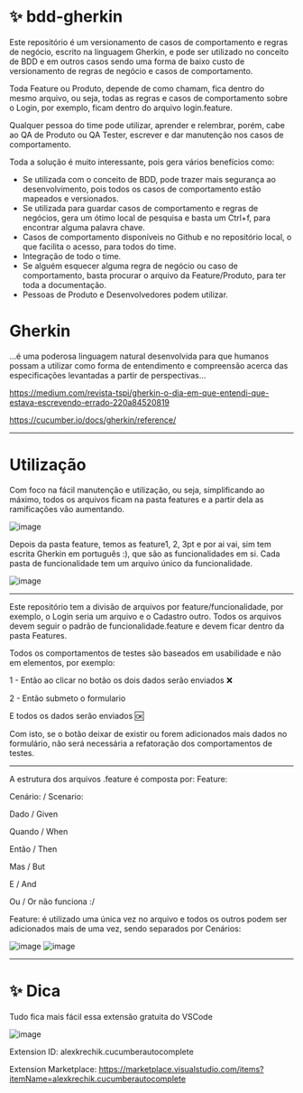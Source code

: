 # ✨ bdd-gherkin
Este repositório é um versionamento de casos de comportamento e regras de negócio, escrito na linguagem Gherkin, e pode ser utilizado no conceito de BDD e em outros casos sendo uma forma de baixo custo de versionamento de regras de negócio e casos de comportamento.

Toda Feature ou Produto, depende de como chamam, fica dentro do mesmo arquivo, ou seja, todas as regras e casos de comportamento sobre o Login, por exemplo, ficam dentro do arquivo login.feature.

Qualquer pessoa do time pode utilizar, aprender e relembrar, porém, cabe ao QA de Produto ou QA Tester, escrever e dar manutenção nos casos de comportamento.


Toda a solução é muito interessante, pois gera vários benefícios como:
 - Se utilizada com o conceito de BDD, pode trazer mais segurança ao desenvolvimento, pois todos os casos de comportamento estão mapeados e versionados.
 - Se utilizada para guardar casos de comportamento e regras de negócios, gera um ótimo local de pesquisa e basta um Ctrl+f, para encontrar alguma palavra chave.
 - Casos de comportamento disponíveis no Github e no repositório local, o que facilita o acesso, para todos do time.
 - Integração de todo o time.
 - Se alguém esquecer alguma regra de negócio ou caso de comportamento, basta procurar o arquivo da Feature/Produto, para ter toda a documentação.
 - Pessoas de Produto e Desenvolvedores podem utilizar.

# Gherkin
...é uma poderosa linguagem natural desenvolvida para que humanos possam a utilizar como forma de entendimento e compreensão acerca das especificações levantadas a partir de perspectivas...

https://medium.com/revista-tspi/gherkin-o-dia-em-que-entendi-que-estava-escrevendo-errado-220a84520819

https://cucumber.io/docs/gherkin/reference/

---

# Utilização
Com foco na fácil manutenção e utilização, ou seja, simplificando ao máximo, todos os arquivos ficam na pasta features e a partir dela as ramificações vão aumentando.

![image](https://user-images.githubusercontent.com/35244036/207982734-7bc26d49-a186-41b5-968b-713ca0f0a0fd.png)

Depois da pasta feature, temos as feature1, 2, 3pt e por ai vai, sim tem escrita Gherkin em português :), que são as funcionalidades em si. Cada pasta de funcionalidade tem um arquivo único da funcionalidade.

![image](https://user-images.githubusercontent.com/35244036/207983351-7335aed2-82b2-4d4d-871e-6f1fb8258ccc.png)

---

Este repositório tem a divisão de arquivos por feature/funcionalidade, por exemplo, o Login seria um arquivo e o Cadastro outro.
Todos os arquivos devem seguir o padrão de funcionalidade.feature e devem ficar dentro da pasta Features.

Todos os comportamentos de testes são baseados em usabilidade e não em elementos, por exemplo:

1 - Então ao clicar no botão os dois dados serão enviados ❌


2 - Então submeto o formulario 

E todos os dados serão enviados 🆗


Com isto, se o botão deixar de existir ou forem adicionados mais dados no formulário, não será necessária a refatoração dos comportamentos de testes.

---

A estrutura dos arquivos .feature é composta por:
Feature:

Cenário: / Scenario:

Dado / Given

Quando / When

Então / Then

Mas / But

E / And

Ou / Or não funciona :/

Feature: é utilizado uma única vez no arquivo e todos os outros podem ser adicionados mais de uma vez, sendo separados por Cenários:

![image](https://user-images.githubusercontent.com/35244036/207983962-b89825e7-8d66-495e-8f7c-35c04bc738a5.png)
![image](https://user-images.githubusercontent.com/35244036/207985427-ddba9f6b-f958-483d-bba2-04d7a1e46931.png)



---

# ✨ Dica
Tudo fica mais fácil essa extensão gratuita do VSCode

![image](https://user-images.githubusercontent.com/35244036/207985097-49734d6b-8adc-426a-bed6-e4377b0ac735.png)

Extension ID: alexkrechik.cucumberautocomplete

Extension Marketplace: https://marketplace.visualstudio.com/items?itemName=alexkrechik.cucumberautocomplete
